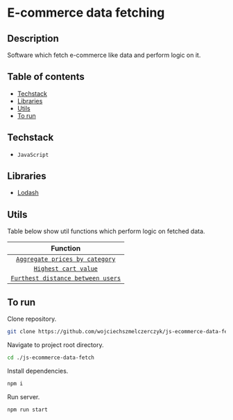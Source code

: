 # E-commerce data fetching

## Description

Software which fetch e-commerce like data and perform logic on it.

## Table of contents

- [Techstack](#techstack)
- [Libraries](#libraries)
- [Utils](#utils)
- [To run](#to-run)

## Techstack

- `JavaScript`

## Libraries

- [Lodash](https://www.npmjs.com/package/lodash)

## Utils

Table below show util functions which perform logic on fetched data.

|                                   Function                                   |
| :--------------------------------------------------------------------------: |
|      [`Aggregate prices by category`](./docs/utils/aggregate-prices.md)      |
|           [`Highest cart value`](./docs/utils/highest-cart-val.md)           |
| [`Furthest distance between users`](./docs/utils/furthest-users-distance.md) |

## To run

Clone repository.

```sh
git clone https://github.com/wojciechszmelczerczyk/js-ecommerce-data-fetch.git
```

Navigate to project root directory.

```sh
cd ./js-ecommerce-data-fetch
```

Install dependencies.

```sh
npm i
```

Run server.

```sh
npm run start
```
